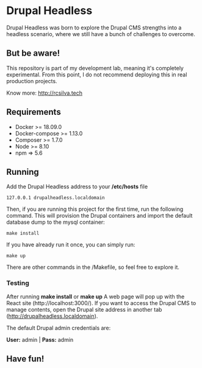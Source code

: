 # Drupal Headless

Drupal Headless was born to explore the Drupal CMS strengths into a headless scenario, where we still have a bunch of challenges to overcome.

## But be aware!

This repository is part of my development lab, meaning it's completely experimental. From this point, I do not recommend deploying this in real production projects.

Know more: http://rcsilva.tech

## Requirements
  * Docker >= 18.09.0
  * Docker-compose >= 1.13.0
  * Composer >= 1.7.0
  * Node >= 8.10
  * npm => 5.6

## Running

Add the Drupal Headless address to your **/etc/hosts** file

`
127.0.0.1 drupalheadless.localdomain
`

Then, if you are running this project for the first time, run the following command. This will provision the Drupal containers and import the default database dump to the mysql container:

```
make install
```

If you have already run it once, you can simply run:

```
make up
```

There are other commands in the /Makefile, so feel free to explore it.

### Testing

After running **make install** or **make up** A web page will pop up with the React site (http://localhost:3000/). If you want to access the Drupal CMS to manage contents, open the Drupal site address in another tab (http://drupalheadless.localdomain).

The default Drupal admin credentials are:

**User:** admin | **Pass:** admin

## Have fun!